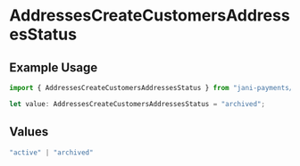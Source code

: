 # AddressesCreateCustomersAddressesStatus

## Example Usage

```typescript
import { AddressesCreateCustomersAddressesStatus } from "jani-payments/models/operations";

let value: AddressesCreateCustomersAddressesStatus = "archived";
```

## Values

```typescript
"active" | "archived"
```